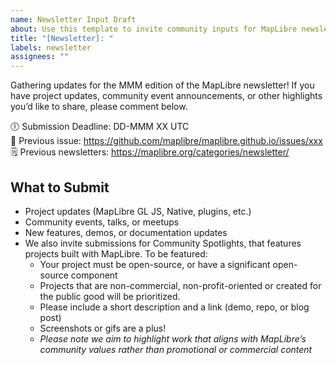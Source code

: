```yaml
---
name: Newsletter Input Draft
about: Use this template to invite community inputs for MapLibre newsletter.
title: "[Newsletter]: "
labels: newsletter
assignees: ""
---
```


Gathering updates for the MMM edition of the MapLibre newsletter! If you have project updates, community event announcements, or other highlights you’d like to share, please comment below.

🕕 Submission Deadline: DD-MMM XX UTC </br>
🎫 Previous issue: https://github.com/maplibre/maplibre.github.io/issues/xxx </br>
🗒 Previous newsletters: https://maplibre.org/categories/newsletter/ </br>

## What to Submit

- Project updates (MapLibre GL JS, Native, plugins, etc.)
- Community events, talks, or meetups
- New features, demos, or documentation updates
- We also invite submissions for Community Spotlights, that features projects built with MapLibre. To be featured:
  - Your project must be open-source, or have a significant open-source component
  - Projects that are non-commercial, non-profit-oriented or created for the public good will be prioritized.
  - Please include a short description and a link (demo, repo, or blog post)
  - Screenshots or gifs are a plus!
  - _Please note we aim to highlight work that aligns with MapLibre’s community values rather than promotional or commercial content_
